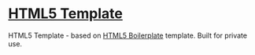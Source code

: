 # [HTML5 Template](http://github.com/MrCherry/HTML5_Template)

HTML5 Template - based on [HTML5 Boilerplate](http://html5boilerplate.com) template. Built for private use.
